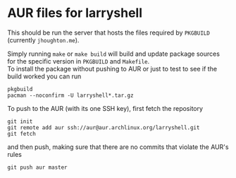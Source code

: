 # AUR files for larryshell

This should be run the server that hosts the files required by `PKGBUILD` (currently `jhoughton.me`).

Simply running `make` or `make build` will build and update package sources for the specific version in `PKGBUILD` and `Makefile`.  
To install the package without pushing to AUR or just to test to see if the build worked you can run
```shell
pkgbuild
pacman --noconfirm -U larryshell*.tar.gz
```
To push to the AUR (with its one SSH key), first fetch the repository
```shell
git init
git remote add aur ssh://aur@aur.archlinux.org/larryshell.git
git fetch
```
and then push, making sure that there are no commits that violate the AUR's rules
```
git push aur master
```
